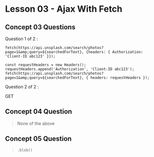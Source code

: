# Lesson 03 - Ajax With Fetch

## Concept 03 Questions

Question 1 of 2 :

`fetch(https://api.unsplash.com/search/photos?page=1&amp;query=${searchedForText}, {headers: { Authorization: 'Client-ID abc123' }});`

`const requestHeaders = new Headers(); requestHeaders.append('Authorization', 'Client-ID abc123'); fetch(https://api.unsplash.com/search/photos?page=1&amp;query=${searchedForText}, { headers: requestHeaders });`

Question 2 of 2 :

GET

## Concept 04 Question

>None of the above

## Concept 05 Question

>`.blob()`